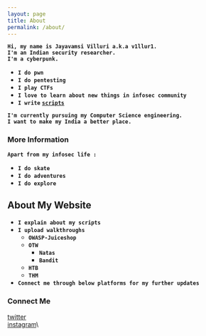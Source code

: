 ```yaml
---
layout: page
title: About
permalink: /about/
---
```


**`Hi, my name is Jayavamsi Villuri a.k.a v1llur1.`**\
**`I'm an Indian security researcher.`**\
**`I'm a cyberpunk.`**

- **`I do pwn`**
- **`I do pentesting`**
- **`I play CTFs`**
- **`I love to learn about new things in infosec community`**
- **`I write`** [**`scripts`**](https://github.com/v1llur1)

**`I'm currently pursuing my Computer Science engineering.`**\
**`I want to make my India a better place.`**

### More Information

**`Apart from my infosec life :`**

- **`I do skate`**
- **`I do adventures`**
- **`I do explore`**

## About My Website

- **`I explain about my scripts`**
- **`I upload walkthroughs`**
    + **`OWASP-Juiceshop`**
    + **`OTW`**
        - **`Natas`**
        - **`Bandit`**
    + **`HTB`**
    + **`THM`**
- **`Connect me through below platforms for my further updates`**

### Connect Me

[twitter](https://twitter.com/v1llur1)\
[instagram](https://instagram.com/v1llur1)\